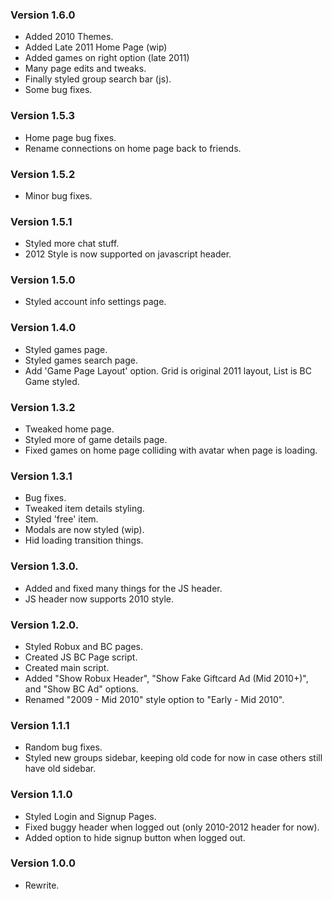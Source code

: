 ### Version 1.6.0
- Added 2010 Themes.
- Added Late 2011 Home Page (wip)
- Added games on right option (late 2011)
- Many page edits and tweaks.
- Finally styled group search bar (js).
- Some bug fixes.
### Version 1.5.3
- Home page bug fixes.
- Rename connections on home page back to friends.
### Version 1.5.2
- Minor bug fixes.
### Version 1.5.1
- Styled more chat stuff.
- 2012 Style is now supported on javascript header.
### Version 1.5.0
- Styled account info settings page.
### Version 1.4.0
- Styled games page.
- Styled games search page.
- Add 'Game Page Layout' option. Grid is original 2011 layout, List is BC Game styled.
### Version 1.3.2
- Tweaked home page.
- Styled more of game details page.
- Fixed games on home page colliding with avatar when page is loading.
### Version 1.3.1
- Bug fixes.
- Tweaked item details styling.
- Styled 'free' item.
- Modals are now styled (wip).
- Hid loading transition things.
### Version 1.3.0.
- Added and fixed many things for the JS header.
- JS header now supports 2010 style.
### Version 1.2.0.
- Styled Robux and BC pages.
- Created JS BC Page script.
- Created main script.
- Added "Show Robux Header", "Show Fake Giftcard Ad (Mid 2010+)", and "Show BC Ad" options.
- Renamed "2009 - Mid 2010" style option to "Early - Mid 2010".
### Version 1.1.1
- Random bug fixes.
- Styled new groups sidebar, keeping old code for now in case others still have old sidebar.
### Version 1.1.0
- Styled Login and Signup Pages.
- Fixed buggy header when logged out (only 2010-2012 header for now).
- Added option to hide signup button when logged out.
### Version 1.0.0
- Rewrite.
